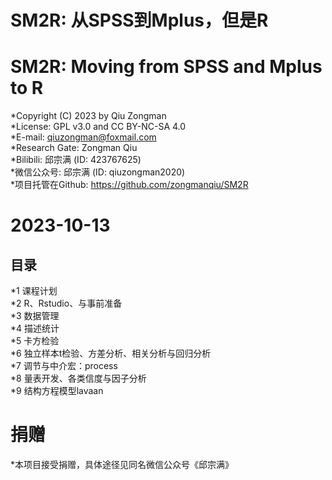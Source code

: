 # SM2R: 从SPSS到Mplus，但是R   
# SM2R: Moving from SPSS and Mplus to R    
*Copyright (C) 2023 by Qiu Zongman    
*License: GPL v3.0 and CC BY-NC-SA 4.0    
*E-mail: qiuzongman@foxmail.com    
*Research Gate: Zongman Qiu    
*Bilibili: 邱宗满 (ID: 423767625)    
*微信公众号: 邱宗满 (ID: qiuzongman2020)    
*项目托管在Github: https://github.com/zongmanqiu/SM2R   
    
# 2023-10-13    
## 目录    
*1 课程计划    
*2 R、Rstudio、与事前准备    
*3 数据管理    
*4 描述统计    
*5 卡方检验    
*6 独立样本t检验、方差分析、相关分析与回归分析    
*7 调节与中介宏：process    
*8 量表开发、各类信度与因子分析    
*9 结构方程模型lavaan    
    
# 捐赠
*本项目接受捐赠，具体途径见同名微信公众号《邱宗满》    
